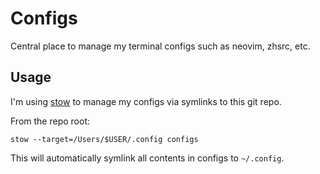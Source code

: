 # Configs

Central place to manage my terminal configs such as neovim, zhsrc, etc.

## Usage

I'm using [stow](https://www.gnu.org/software/stow/) to manage my configs via symlinks to this git repo.

From the repo root:

    stow --target=/Users/$USER/.config configs

This will automatically symlink all contents in configs to `~/.config`.
